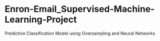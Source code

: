 # Enron-Email_Supervised-Machine-Learning-Project
Predictive Classification Model using Oversampling and Neural Networks
